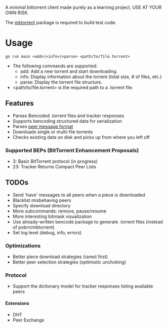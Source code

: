 A minimal bittorrent client made purely as a learning project, USE AT YOUR OWN RISK.

The [mktorrent](github.com/pobrn/mktorrent/) package is required to build test code.

# Usage
```console
go run main <add>|<info>|<parse> <path/to/file.torrent>
```

- The following commands are supported:
  - add: Add a new torrent and start downloading.
  - info: Display information about the torrent (total size, # of files, etc.)
  - parse: Display the torrent file structure.
- <path/to/file.torrent> is the required path to a .torrent file.

## Features
- Parses Bencoded .torrent files and tracker responses
- Supports bencoding structured data for serialization
- Parses [peer message format](https://wiki.theory.org/BitTorrentSpecification#Messages)
- Downloads single or multi-file torrents
- Checks existing data on disk and picks up from where you left off

### Supported BEPs (BitTorrent Enhancement Proposals)
- 3: Basic BitTorrent protocol (in progress)
- 23: Tracker Returns Compact Peer Lists

## TODOs
- Send 'have' messages to all peers when a piece is downloaded
- Blacklist misbehaving peers
- Specify download directory
- More subcommands: remove, pause/resume
- More interesting bitmask visualization
- Use already-written bencode package to generate .torrent files (instead of pobrn/mktorrent)
- Set log level (debug, info, errors)

### Optimizations
- Better piece download strategies (rarest first)
- Better peer selection strategies (optimistic unchoking)

### Protocol
- Support the dictionary model for tracker responses listing available peers
#### Extensions
- DHT
- Peer Exchange
